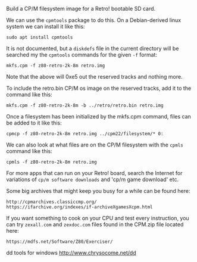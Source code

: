 Build a CP/M filesystem image for a Retro! bootable SD card.

We can use the `cpmtools` package to do this.  On a Debian-derived linux system we can install it like this:

	sudo apt install cpmtools

It is not documented, but a `diskdefs` file in the current directory will be searched my the `cpmtools` commands for the given `-f` format:

	mkfs.cpm -f z80-retro-2k-8m retro.img

Note that the above will 0xe5 out the reserved tracks and nothing more.

To include the retro.bin CP/M os image on the reserved tracks, add it to the command like this:

	mkfs.cpm -f z80-retro-2k-8m -b ../retro/retro.bin retro.img

Once a filesystem has been initialized by the mkfs.cpm command, files can be added to it like this:

	cpmcp -f z80-retro-2k-8m retro.img ../cpm22/filesystem/* 0:

We can also look at what files are on the CP/M filesystem with the `cpmls` command like this:

	cpmls -f z80-retro-2k-8m retro.img

For more apps that can run on your Retro! board, search the Internet for variations of `cp/m software downloads` and 'cp/m game download' etc.

Some big archives that might keep you busy for a while can be found here:

	http://cpmarchives.classiccmp.org/
	https://ifarchive.org/indexes/if-archiveXgamesXcpm.html

If you want something to cook on your CPU and test every instruction, you can try
`zexall.com` and `zexdoc.com` files found in the CPM.zip file located here:

	https://mdfs.net/Software/Z80/Exerciser/


dd tools for windows
http://www.chrysocome.net/dd
